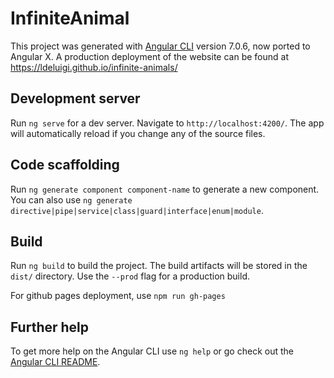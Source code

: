 # InfiniteAnimal

This project was generated with [Angular CLI](https://github.com/angular/angular-cli) version 7.0.6, now ported to Angular X.
A production deployment of the website can be found at https://ldeluigi.github.io/infinite-animals/

## Development server

Run `ng serve` for a dev server. Navigate to `http://localhost:4200/`. The app will automatically reload if you change any of the source files.

## Code scaffolding

Run `ng generate component component-name` to generate a new component. You can also use `ng generate directive|pipe|service|class|guard|interface|enum|module`.

## Build

Run `ng build` to build the project. The build artifacts will be stored in the `dist/` directory. Use the `--prod` flag for a production build.

For github pages deployment, use `npm run gh-pages`

## Further help

To get more help on the Angular CLI use `ng help` or go check out the [Angular CLI README](https://github.com/angular/angular-cli/blob/master/README.md).
